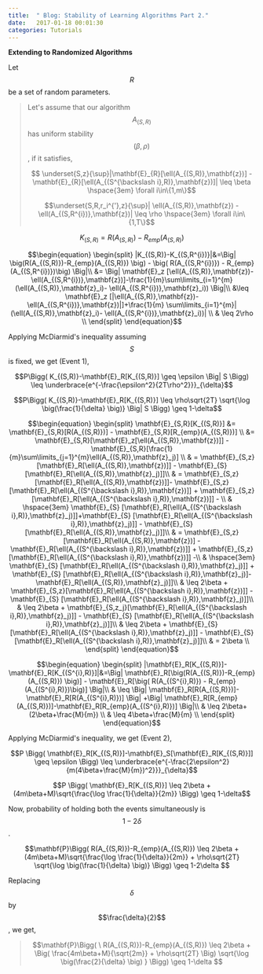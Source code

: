 ```yaml
---
title:  " Blog: Stability of Learning Algorithms Part 2."
date:   2017-01-18 00:01:30
categories: Tutorials
---
```


**Extending to Randomized Algorithms**

Let $$R$$ be  a set of random parameters.

>Let's assume that our algorithm $$A_{(S,R)}$$ has uniform stability $$(\beta,\rho)$$, if  it satisfies,
>
>$$ \underset{S,z}{\sup}|\mathbf{E}_{R}[\ell(A_{(S,R)},\mathbf{z})] -\mathbf{E}_{R}[\ell(A_{(S^{\backslash i},R)},\mathbf{z})]| \leq \beta \hspace{3em} \forall i\in\{1,m\}$$
>
>$$\underset{S,R,r_i^{'},z}{\sup}| \ell(A_{(S,R)},\mathbf{z}) -\ell(A_{(S,R^{i})},\mathbf{z})| \leq \rho \hspace{3em} \forall i\in\{1,T\}$$

<!---
>$$\underset{r_1,...,r_T,r_i^{'},z}{\sup}| \ell(A_{S,(r_1,...,r_T)},\mathbf{z}) -\ell(A_{S,(r_1,..,r_{i-1},r_i^{'},r_{i+1},..,r_T)},\mathbf{z})| \leq \rho $$
--->


$$K_{(S,R)}=R(A_{(S,R)})-R_{emp}(A_{(S,R)})$$

$$\begin{equation}
\begin{split}
|K_{(S,R)}-K_{(S,R^{i})}|&=\Big| \big(R(A_{(S,R)})-R_{emp}(A_{(S,R)}) \big) - \big( R(A_{(S,R^{i})}) - R_{emp}(A_{(S,R^{i})})\big) \Big|\\
&=  \Big| \mathbf{E}_z [\ell(A_{(S,R)},\mathbf{z})- \ell(A_{(S,R^{i})},\mathbf{z})]-\frac{1}{m}\sum\limits_{i=1}^{m} (\ell(A_{(S,R)},\mathbf{z}_i)- \ell(A_{(S,R^{i})},\mathbf{z}_i))     \Big|\\
&\leq \mathbf{E}_z [|\ell(A_{(S,R)},\mathbf{z})- \ell(A_{(S,R^{i})},\mathbf{z})|]+\frac{1}{m} \sum\limits_{i=1}^{m}|(\ell(A_{(S,R)},\mathbf{z}_i)- \ell(A_{(S,R^{i})},\mathbf{z}_i))| \\
& \leq 2\rho \\
\end{split}
\end{equation}$$


Applying McDiarmid's inequality assuming $$S$$ is fixed, we get (Event 1),

$$P\Bigg(  K_{(S,R)}-\mathbf{E}_R[K_{(S,R)}] \geq \epsilon \Big|  S  \Bigg) \leq \underbrace{e^{-\frac{\epsilon^2}{2T\rho^2}}}_{\delta}$$

$$P\Bigg(  K_{(S,R)}-\mathbf{E}_R[K_{(S,R)}] \leq  \rho\sqrt{2T} \sqrt{\log \big(\frac{1}{\delta} \big)}  \Big|   S  \Bigg) \geq 1-\delta$$


$$\begin{equation}
\begin{split}
\mathbf{E}_{S,R}[K_{(S,R)}] &= \mathbf{E}_{S,R}[R(A_{(S,R)})] - \mathbf{E}_{S,R}[R_{emp}(A_{(S,R)})]  \\
&= \mathbf{E}_{S,R}[\mathbf{E}_z[\ell(A_{(S,R)},\mathbf{z})]] - \mathbf{E}_{S,R}[\frac{1}{m}\sum\limits_{j=1}^{m}\ell(A_{(S,R)},\mathbf{z}_j)]  \\
& = \mathbf{E}_{S,z}[\mathbf{E}_R[\ell(A_{(S,R)},\mathbf{z})]] - \mathbf{E}_{S} [\mathbf{E}_R[\ell(A_{(S,R)},\mathbf{z}_j)]]\\
& = \mathbf{E}_{S,z}[\mathbf{E}_R[\ell(A_{(S,R)},\mathbf{z})]]- \mathbf{E}_{S,z}[\mathbf{E}_R[\ell(A_{(S^{\backslash i},R)},\mathbf{z})]] + \mathbf{E}_{S,z}[\mathbf{E}_R[\ell(A_{(S^{\backslash i},R)},\mathbf{z})]] - \\
& \hspace{3em} \mathbf{E}_{S} [\mathbf{E}_R[\ell(A_{(S^{\backslash i},R)},\mathbf{z}_j)]]+\mathbf{E}_{S} [\mathbf{E}_R[\ell(A_{(S^{\backslash i},R)},\mathbf{z}_j)]] - \mathbf{E}_{S} [\mathbf{E}_R[\ell(A_{(S,R)},\mathbf{z}_j)]]\\
& = \mathbf{E}_{S,z}[\mathbf{E}_R[\ell(A_{(S,R)},\mathbf{z})] -  \mathbf{E}_R[\ell(A_{(S^{\backslash i},R)},\mathbf{z})]] + \mathbf{E}_{S,z}[\mathbf{E}_R[\ell(A_{(S^{\backslash i},R)},\mathbf{z})]] -\\
& \hspace{3em} \mathbf{E}_{S} [\mathbf{E}_R[\ell(A_{(S^{\backslash i},R)},\mathbf{z}_j)]] + \mathbf{E}_{S} [\mathbf{E}_R[\ell(A_{(S^{\backslash i},R)},\mathbf{z}_j)]-\mathbf{E}_R[\ell(A_{(S,R)},\mathbf{z}_j)]]\\
& \leq 2\beta + \mathbf{E}_{S,z}[\mathbf{E}_R[\ell(A_{(S^{\backslash i},R)},\mathbf{z})]] - \mathbf{E}_{S} [\mathbf{E}_R[\ell(A_{(S^{\backslash i},R)},\mathbf{z}_j)]]\\
& \leq 2\beta + \mathbf{E}_{S,z_j}[\mathbf{E}_R[\ell(A_{(S^{\backslash i},R)},\mathbf{z}_j)]] - \mathbf{E}_{S} [\mathbf{E}_R[\ell(A_{(S^{\backslash i},R)},\mathbf{z}_j)]]\\
& \leq 2\beta + \mathbf{E}_{S}[\mathbf{E}_R[\ell(A_{(S^{\backslash i},R)},\mathbf{z}_j)]] - \mathbf{E}_{S} [\mathbf{E}_R[\ell(A_{(S^{\backslash i},R)},\mathbf{z}_j)]]\\
& = 2\beta \\
\end{split}
\end{equation}$$



<!---

$$\begin{equation}
\begin{split}
\underset{S}{\sup} \Big|\mathbf{E}_R[K_{(S,R)}]-\mathbf{E}_R[K_{(S^{i},R)}]\Big|&=\underset{S}{\sup}\Big| \mathbf{E}_R[K_{(S,R)}]-\mathbf{E}_R[K_{(S^{\backslash i},R)}] + \\
& \hspace{2em} \mathbf{E}_R[K_{(S^{\backslash i},R)}] -\mathbf{E}_R[K_{(S^{i},R)}]  \Big|  \\
\end{split}
\end{equation}$$

$$\begin{equation}
\begin{split}
& = \underset{S}{\sup}\Big|  \Big|\\
\end{split}
\end{equation}$$


--->



$$\begin{equation}
\begin{split}
|\mathbf{E}_R[K_{(S,R)}]-\mathbf{E}_R[K_{(S^{i},R)}]|&=\Big| \mathbf{E}_R[\big(R(A_{(S,R)})-R_{emp}(A_{(S,R)}) \big)] - \mathbf{E}_R[\big( R(A_{(S^{i},R)}) - R_{emp}(A_{(S^{i},R)})\big)] \Big|\\
& \leq \Big| \mathbf{E}_R[R(A_{(S,R)})]-\mathbf{E}_R[R(A_{(S^{i},R)})] \Big| +\Big| \mathbf{E}_R[R_{emp}(A_{(S,R)})]-\mathbf{E}_R[R_{emp}(A_{(S^{i},R)})] \Big|\\
& \leq 2\beta+(2\beta+\frac{M}{m}) \\
& \leq 4\beta+\frac{M}{m} \\
\end{split}
\end{equation}$$

Applying McDiarmid's inequality, we get (Event 2),


$$P \Bigg(  \mathbf{E}_R[K_{(S,R)}]-\mathbf{E}_S[\mathbf{E}_R[K_{(S,R)}]] \geq \epsilon   \Bigg) \leq \underbrace{e^{-\frac{2\epsilon^2}{m(4\beta+\frac{M}{m})^2}}}_{\delta}$$

$$P \Bigg(  \mathbf{E}_R[K_{(S,R)}] \leq  2\beta +  (4m\beta+M)\sqrt{\frac{\log \frac{1}{\delta}}{2m}} \Bigg) \geq 1-\delta$$



Now, probability of holding both the events simultaneously is $$1-2\delta$$.


$$\mathbf{P}\Bigg( R(A_{(S,R)})-R_{emp}(A_{(S,R)})  \leq  2\beta +  (4m\beta+M)\sqrt{\frac{\log \frac{1}{\delta}}{2m}} +  \rho\sqrt{2T} \sqrt{\log \big(\frac{1}{\delta} \big)} \Bigg) \geq 1-2\delta $$

Replacing $$\delta$$ by $$\frac{\delta}{2}$$, we get,

>$$\mathbf{P}\Bigg( \ R(A_{(S,R)})-R_{emp}(A_{(S,R)})  \leq  2\beta +  \Big( \frac{4m\beta+M}{\sqrt{2m}} +  \rho\sqrt{2T} \Big) \sqrt{\log \big(\frac{2}{\delta} \big) }   \Bigg) \geq 1-\delta $$

